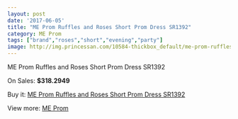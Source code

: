 ```yaml
---
layout: post
date: '2017-06-05'
title: "ME Prom Ruffles and Roses Short Prom Dress SR1392"
category: ME Prom
tags: ["brand","roses","short","evening","party"]
image: http://img.princessan.com/10584-thickbox_default/me-prom-ruffles-and-roses-short-prom-dress-sr1392.jpg
---
```

ME Prom Ruffles and Roses Short Prom Dress SR1392

On Sales: **$318.2949**
<a href="https://www.princessan.com/en/me-prom/4593-me-prom-ruffles-and-roses-short-prom-dress-sr1392.html"><amp-img layout="responsive" width="600" height="600" src="//img.princessan.com/10584-thickbox_default/me-prom-ruffles-and-roses-short-prom-dress-sr1392.jpg" alt="ME Prom Ruffles and Roses Short Prom Dress SR1392 0" /></a>

Buy it: [ME Prom Ruffles and Roses Short Prom Dress SR1392](https://www.princessan.com/en/me-prom/4593-me-prom-ruffles-and-roses-short-prom-dress-sr1392.html "ME Prom Ruffles and Roses Short Prom Dress SR1392")

View more: [ME Prom](https://www.princessan.com/en/33-me-prom "ME Prom")
